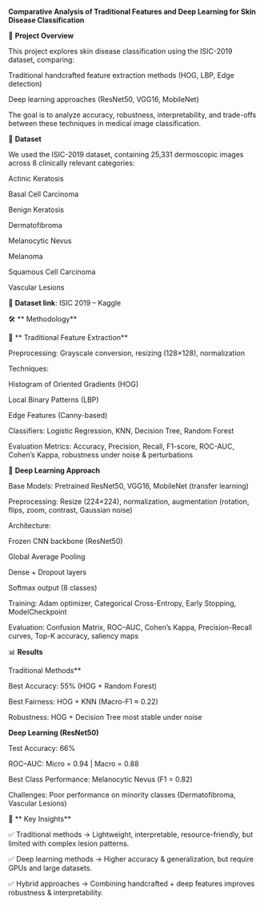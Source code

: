 **Comparative Analysis of Traditional Features and Deep Learning for Skin Disease Classification**


📌 **Project Overview**

This project explores skin disease classification using the ISIC-2019 dataset, comparing:

Traditional handcrafted feature extraction methods (HOG, LBP, Edge detection)

Deep learning approaches (ResNet50, VGG16, MobileNet)

The goal is to analyze accuracy, robustness, interpretability, and trade-offs between these techniques in medical image classification.


📂 **Dataset**


We used the ISIC-2019 dataset, containing 25,331 dermoscopic images across 8 clinically relevant categories:

Actinic Keratosis

Basal Cell Carcinoma

Benign Keratosis

Dermatofibroma

Melanocytic Nevus

Melanoma

Squamous Cell Carcinoma

Vascular Lesions

📎 **Dataset link**: ISIC 2019 – Kaggle


🛠️ ** Methodology**


🔹 ** Traditional Feature Extraction**

Preprocessing: Grayscale conversion, resizing (128×128), normalization

Techniques:

Histogram of Oriented Gradients (HOG)

Local Binary Patterns (LBP)

Edge Features (Canny-based)

Classifiers: Logistic Regression, KNN, Decision Tree, Random Forest

Evaluation Metrics: Accuracy, Precision, Recall, F1-score, ROC-AUC, Cohen’s Kappa, robustness under noise & perturbations

🔹 **Deep Learning Approach**

Base Models: Pretrained ResNet50, VGG16, MobileNet (transfer learning)

Preprocessing: Resize (224×224), normalization, augmentation (rotation, flips, zoom, contrast, Gaussian noise)

Architecture:

Frozen CNN backbone (ResNet50)

Global Average Pooling

Dense + Dropout layers

Softmax output (8 classes)

Training: Adam optimizer, Categorical Cross-Entropy, Early Stopping, ModelCheckpoint

Evaluation: Confusion Matrix, ROC–AUC, Cohen’s Kappa, Precision-Recall curves, Top-K accuracy, saliency maps

📊 **Results**

Traditional Methods**

Best Accuracy: 55% (HOG + Random Forest)

Best Fairness: HOG + KNN (Macro-F1 ≈ 0.22)

Robustness: HOG + Decision Tree most stable under noise

**Deep Learning (ResNet50)**

Test Accuracy: 66%

ROC–AUC: Micro = 0.94 | Macro = 0.88

Best Class Performance: Melanocytic Nevus (F1 = 0.82)

Challenges: Poor performance on minority classes (Dermatofibroma, Vascular Lesions)

📌 ** Key Insights**

✅ Traditional methods → Lightweight, interpretable, resource-friendly, but limited with complex lesion patterns.

✅ Deep learning methods → Higher accuracy & generalization, but require GPUs and large datasets.

✅ Hybrid approaches → Combining handcrafted + deep features improves robustness & interpretability.
